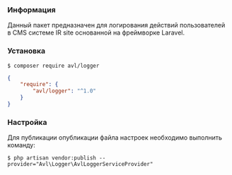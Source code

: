### Информация

Данный пакет предназначен для логирования действий пользователей в CMS системе IR site основанной на фреймворке Laravel.

### Установка

```
$ composer require avl/logger
```

```json
{
    "require": {
        "avl/logger": "^1.0"
    }
}
```
### Настройка

Для публикации опубликации файла настроек необходимо выполнить команду:

```
$ php artisan vendor:publish --provider="Avl\Logger\AvlLoggerServiceProvider"
```
